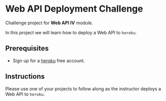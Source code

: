 # Web API Deployment Challenge

Challenge project for **Web API IV** module.

In this project we will learn how to deploy a Web API to `heroku`.

## Prerequisites

- Sign up for a [heroku](https://www.heroku.com/) free account.

## Instructions

Please use one of your projects to follow along as the instructor deploys a Web API to `heroku`.

